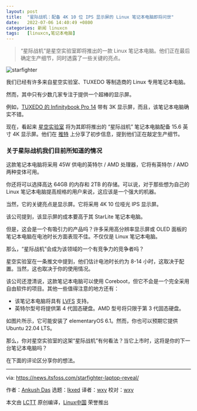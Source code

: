 ```yaml
---
layout: post
title:	"星际战机：配备 4K 10 位 IPS 显示屏的 Linux 笔记本电脑即将问世"
date:	2022-07-06 14:40:49 +0800 
categories:	新闻 linuxcn 
tags:	[linuxcn,笔记本电脑]
---
```




> 
> “星际战机”是星空实验室即将推出的一款 Linux 笔记本电脑。他们正在最后确定生产细节，同时透露了一些关键的亮点。
> 
> 
> 


![starfighter](/Asserts/Images//attachment/album/202207/06/144049yj7mma4ca7m5mz77.jpg)


我们已经有许多来自星空实验室、TUXEDO 等制造商的 Linux 专用笔记本电脑。


然而，其中只有少数几家专注于提供一个超棒的显示屏。


例如，[TUXEDO 的 Infinitybook Pro 14](https://news.itsfoss.com/infinitybook-pro-14-3k/) 带有 3K 显示屏，而且，该笔记本电脑确实不错。


现在，看起来 [星空实验室](http://starlabs.systems) 将为其即将推出的 “星际战机” 笔记本电脑配备 15.6 英寸 4K 显示屏。他们在 [推特](https://twitter.com/starlabsltd/status/1542908391793692672) 上分享了初步信息，提到他们正在敲定生产细节。


### 关于星际战机我们目前所知道的情况


这款笔记本电脑将采用 45W 供电的英特尔 / AMD 处理器，它将有英特尔 / AMD 两种变体可用。


你还将可以选择高达 64GB 的内存和 2TB 的存储。可以说，对于那些想为自己的 Linux 笔记本电脑提高规格的用户来说，这应该是一个强大的机器。


当然，它的关键亮点是显示屏。它将采用 4K 10 位哑光 IPS 显示屏。


该公司提到，该显示屏的成本要高于其 StarLite 笔记本电脑。


但是，这会是一个有吸引力的产品吗？许多采用高分辨率显示屏或 OLED 面板的笔记本电脑在电池时长方面表现不佳。不仅仅是 Linux 笔记本电脑。


那么，“星际战机”会成为该领域的一个有竞争力的竞争者吗？


星空实验室在一条推文中提到，他们估计电池时长约为 8-14 小时，这取决于配置。当然，这也取决于你的使用情况。


该公司还澄清说，这款笔记本电脑可以使用 Coreboot，但它不会是一个完全采用自由软件的项目。其他一些值得注意的地方还有：


* 该笔记本电脑将具有 [LVFS](https://fwupd.org/) 支持。
* 英特尔型号将提供第 4 代固态硬盘。AMD 型号将只限于第 3 代固态硬盘。


如图片所示，它可能安装了 elementaryOS 6.1。然而，你也可以预期它提供 Ubuntu 22.04 LTS。


那么，你对星空实验室的这架“星际战机”有何看法？当它上市时，这将是你的下一台笔记本电脑吗？


在下面的评论区分享你的想法。




---


via: <https://news.itsfoss.com/starfighter-laptop-reveal/>


作者：[Ankush Das](https://news.itsfoss.com/author/ankush/) 选题：[lkxed](https://github.com/lkxed) 译者：[wxy](https://github.com/wxy) 校对：[wxy](https://github.com/wxy)


本文由 [LCTT](https://github.com/LCTT/TranslateProject) 原创编译，[Linux中国](https://linux.cn/) 荣誉推出
